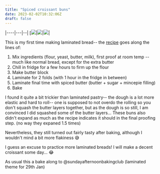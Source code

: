 ```yaml
---
title: "Spiced croissant buns"
date: 2023-02-02T10:32:06Z
draft: false
---
```


|----|---|--|
[![](/2023-02-02-spiced-crossant-buns/2023-02-02-spiced-crossant-buns-1.jpg)|![](/2023-02-02-spiced-crossant-buns/2023-02-02-spiced-crossant-buns-2.jpg)|![](/2023-02-02-spiced-crossant-buns/2023-02-02-spiced-crossant-buns-3.jpg)|


This is my first time making laminated bread-- the [recipe](https://kitchenprojects.substack.com/p/hot-croissant-buns) goes along the lines of: 
1. Mix ingredients (flour, yeast, butter, milk), first proof at room temp -- much like normal bread, except for the extra butter
2. Chill in fridge for a few hours to firm up the flour
3. Make butter block
4. Laminate for 2 folds (with 1 hour in the fridge in between)
5. Laminate final time with spiced butter (butter + sugar + mincepie filling)
6. Bake

I found it quite a bit trickier than laminated pastry-- the dough is a lot more elastic and hard to roll-- one is supposed to not overdo the rolling so you don't squash the butter layers together, but as the dough is so still, I am convinced I did squashed some of the butter layers... These buns also didn't expand as much as the recipe indicates it should in the final proofing step. (no way they expaned 1.5 times)

Nevertheless, they still turned out fairly tasty after baking, although I wouldn't mind a bit more flakiness 😅

I guess an excuse to practice more laminated breads! I will make a decent croissant some day...  😂

As usual this a bake along to @sundayafternoonbakingclub (laminated theme for 29th Jan)